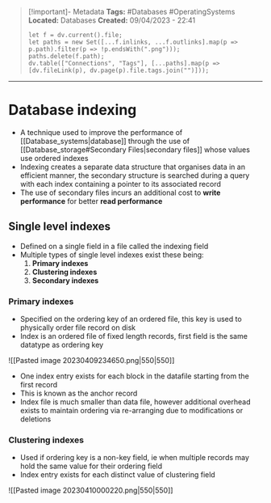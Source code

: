 > [!important]- Metadata
> **Tags:** #Databases #OperatingSystems 
> **Located:** Databases
> **Created:** 09/04/2023 - 22:41
> ```dataviewjs
> let f = dv.current().file;
> let paths = new Set([...f.inlinks, ...f.outlinks].map(p => p.path).filter(p => !p.endsWith(".png")));
> paths.delete(f.path);
> dv.table(["Connections", "Tags"], [...paths].map(p => [dv.fileLink(p), dv.page(p).file.tags.join("")]));
> ```

___
# Database indexing
- A technique used to improve the performance of [[Database_systems|database]] through the use of  [[Database_storage#Secondary Files|secondary files]] whose values use ordered indexes
- Indexing creates a separate data structure that organises data in an efficient manner, the secondary structure is searched during a query with each index containing a pointer to its associated record 
- The use of secondary files incurs an additional cost to **write performance** for better **read performance**
## Single level indexes
- Defined on a single field in a file called the indexing field
- Multiple types of single level indexes exist these being:
	1. **Primary indexes** 
	2. **Clustering indexes** 
	3. **Secondary indexes** 

### Primary indexes
- Specified on the ordering key of an ordered file, this key is used to physically order file record on disk
- Index is an ordered file of fixed length records, first field is the same datatype as ordering key 

![[Pasted image 20230409234650.png|550|550]]

- One index entry exists for each block in the datafile starting from the first record 
- This is known as the anchor record 
- Index file is much smaller than data file, however additional overhead exists to maintain ordering via re-arranging due to modifications or deletions

### Clustering indexes 
- Used if ordering key is a non-key field, ie when multiple records may hold the same value for their ordering field 
- Index entry exists for each distinct value of clustering field 

![[Pasted image 20230410000220.png|550|550]]